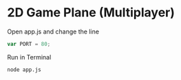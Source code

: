 # 2D Game Plane (Multiplayer)
Open app.js and change the line
```js
var PORT = 80;
```
Run in Terminal
```sh
node app.js
```
